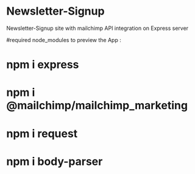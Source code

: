 # Newsletter-Signup
Newsletter-Signup site with mailchimp API integration on Express server

#required node_modules to preview the App :

# npm i express
# npm i @mailchimp/mailchimp_marketing
# npm i request
# npm i body-parser

